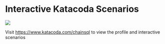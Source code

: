# Interactive Katacoda Scenarios

[![](http://shields.katacoda.com/katacoda/chainsql/count.svg)](https://www.katacoda.com/chainsql "Get your profile on Katacoda.com")

Visit https://www.katacoda.com/chainsql to view the profile and interactive scenarios